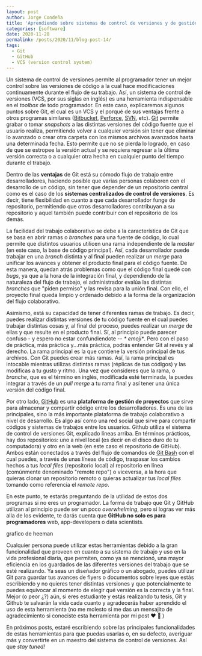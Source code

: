 ```yaml
---
layout: post
author: Jorge Condeña
title: 'Aprendiendo sobre sistemas de control de versiones y de gestión de proyectos: Git y GitHub'
categories: [software]
date: 2020-11-28
permalink: /posts/2020/11/blog-post-14/
tags:
  - Git
  - GitHub
  - VCS (version control system)
---
```


Un sistema de control de versiones permite al programador tener un mejor control sobre las versiones de código a la cual hace modificaciones continuamente durante el flujo de su trabajo. Así, un sistema de control de versiones (VCS, por sus siglas en inglés) es una herramienta indispensable en el _toolbox_ de todo programador. En este caso, explicaremos algunos puntos sobre Git, el cual es un VCS y el porqué de sus ventajas frente a otros programas similares ([Bitbucket](https://bitbucket.org/), [Perforce](https://www.perforce.com/), [SVN](https://subversion.apache.org/), etc). [Git](https://git-scm.com/) permite grabar o tomar *snapshots* a las distintas versiones del código fuente que el usuario realiza, permitiendo volver a cualquier versión sin tener que eliminar lo avanzado o crear otra carpeta con los mismos archivos avanzados hasta una determinada fecha. Esto permite que no se pierda lo logrado, en caso de que se estropee la versión actual y se requiera regresar a la última versión correcta o a cualquier otra hecha en cualquier punto del tiempo durante el trabajo.

Dentro de las **ventajas** de Git está su cómodo flujo de trabajo entre desarrolladores, haciendo posible que varias personas colaboren con el desarrollo de un código, sin tener que depender de un repositorio central como es el caso de los **sistemas centralizados de control de versiones**. Es decir, tiene flexibilidad en cuanto a que cada desarrollador funge de repositorio, permitiendo que otros desarrolladores contribuyan a su repositorio y aquel también puede contribuir con el repositorio de los demás. 

La facilidad del trabajo colaborativo se debe a la característica de Git que se basa en abrir ramas o *branches* para una fuente de código, lo cual permite que distintos usuarios utilicen una rama independiente de la _master_ (en este caso, la base de código principal). Así, cada desarrollador puede trabajar en una *branch* distinta y al final pueden realizar un *merge* para unificar los avances y obtener el producto final para el código fuente. De esta manera, quedan atrás problemas como que el código final quedé con *bugs*, ya que a la hora de la integración final, y dependiendo de la naturaleza del flujo de trabajo, el administrador evalúa las distintas *branches* que "piden permiso" y las revisa para la unión final. Con ello, el proyecto final queda limpio y ordenado debido a la forma de la organización del flujo colaborativo.

Asimismo, está su capacidad de tener diferentes ramas de trabajo. Es decir, puedes realizar distintas versiones de tu código fuente en el cual puedes trabajar distintas cosas y, al final del proceso, puedes realizar un _merge_ de ellas y que resulte en el producto final. Sí, al principio puede parecer confuso - y espero no estar confundiendote -_- * emoji*_. Pero con el paso de práctica, más práctica y...más práctica, podrás entender Git al revés y al derecho. La rama principal es la que contiene la versión principal de tus archivos. Con Git puedes crear más ramas. Así, la rama principal es intocable mientras utilizas distintas ramas (réplicas de tus códigos) y las modificas a tu gusto y ritmo. Una vez que consideres que la rama, o _branche_, que es el término en inglés, modificada esté terminada, la puedes integrar a través de un _pull merge_ a tu rama final y así tener una única versión del código final.

Por otro lado, [GitHub](https://github.com/) es una **plataforma de gestión de proyectos** que sirve para almacenar y compartir código entre los desarrolladores. Es una de las principales, sino la más importante plataforma de trabajo colaborativo a nivel de desarrollo. Es algo así como una red social que sirve para compartir códigos y sistemas de trabajos entre los usuarios. Github utiliza el sistema de control de versiones Git, explicado líneas arriba. En términos prácticos, hay dos repositorios: uno a nivel local (es decir en el disco duro de tu computadora) y otro en la web (en este caso el repositorio de GitHub). Ambos están conectados a través del flujo de comandos de [Git Bash](https://www.atlassian.com/es/git/tutorials/git-bash) con el cual puedes, a través de unas líneas de código, traspasar los cambios hechos a tus _local files_ (repositorio local) al repositorio en línea (comúnmente denominado "remote repo") o viceversa, a la hora que quieras clonar un repositorio remoto o quieras actualizar tus *local files* tomando como referencia el *remote repo*.

En este punto, te estarás preguntando de la utilidad de estos dos programas si no eres un programador. La forma de trabajo que Git y GitHub utilizan al principio puede ser un poco *overwhelming*, pero si logras ver más alla de los evidente, te darás cuenta que **GitHub no solo es para programadores** web, app-developers o data scientists.

grafico de heeman

Cualquier persona puede utilizar estas herramientas debido a la gran funcionalidad que proveen en cuanto a su sistema de trabajo y uso en la vida profesional diaria, que permiten, como ya se mencionó, una mayor eficiencia en los guardados de las diferentes versiones del trabajo que se esté realizando. Ya seas un diseñador gráfico o un abogado, puedes utilizar Git para guardar tus avances de flyers o documentos sobre leyes que estás escribiendo y no quieres tener distintas versiones y que potencialmente te puedes equivocar al momento de elegir qué versión es la correcta y la final. Mejor (o peor ¿?) aún, si eres estudiante y estás realizando tu tesis, Git y Github te salvarán la vida cada cuanto y agradecerás haber aprendido el uso de esta herramienta (no me molesto si me das un mensajito de agradecimiento si conociste esta herramienta por mi post :heart:  :heartbeat: )

En próximos posts, estaré escribiendo sobre las principales funcionalidades de estas herramientas para que puedas usarlas o, en su defecto, averiguar más y convertirte en un maestro del sistema de control de versiones. Así que _stay tuned!_